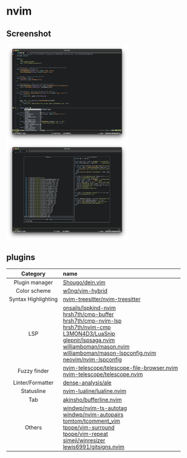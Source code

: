 # nvim

## Screenshot

<img src="../../images/ss/lsp.png" width="320px" /> <img src="../../images/ss/fuzzy.png" width="320px" />

## plugins

|Category|name|
|:-:|:--|
|Plugin manager|[Shougo/dein.vim](https://github.com/Shougo/dein.vim)|
|Color scheme|[w0ng/vim-hybrid](https://github.com/w0ng/vim-hybrid)|
|Syntax Highlighting|[nvim-treesitter/nvim-treesitter](https://github.com/nvim-treesitter/nvim-treesitter)|
|LSP|[onsails/lspkind-nvim](https://github.com/onsails/lspkind-nvim)<br>[hrsh7th/cmp-buffer](https://github.com/hrsh7th/cmp-buffer)<br>[hrsh7th/cmp-nvim-lsp](https://github.com/hrsh7th/cmp-nvim-lsp)<br>[hrsh7th/nvim-cmp](https://github.com/hrsh7th/nvim-cmp)<br>[L3MON4D3/LuaSnip](https://github.com/L3MON4D3/LuaSnip)<br>[glepnir/lspsaga.nvim](https://github.com/glepnir/lspsaga.nvim)<br>[williamboman/mason.nvim](https://github.com/williamboman/mason.nvim)<br>[williamboman/mason-lspconfig.nvim](https://github.com/williamboman/mason-lspconfig.nvim)<br>[neovim/nvim-lspconfig](https://github.com/neovim/nvim-lspconfig)|
|Fuzzy finder|[nvim-telescope/telescope-file-browser.nvim](https://github.com/nvim-telescope/telescope-file-browser.nvim) <br>[nvim-telescope/telescope.nvim](https://github.com/nvim-telescope/telescope.nvim)|
|Linter/Formatter|[dense-analysis/ale](https://github.com/dense-analysis/ale)|
|Statusline|[nvim-lualine/lualine.nvim](https://github.com/nvim-lualine/lualine.nvim)|
|Tab|[akinsho/bufferline.nvim](https://github.com/akinsho/bufferline.nvim)|
|Others|[windwp/nvim-ts-autotag](https://github.com/windwp/nvim-ts-autotag) <br>[windwp/nvim-autopairs](https://github.com/windwp/nvim-autopairs) <br>[tomtom/tcomment_vim](https://github.com/tomtom/tcomment_vim) <br>[tpope/vim-surround](https://github.com/tpope/vim-surround) <br>[tpope/vim-repeat](https://github.com/tpope/vim-repeat) <br>[simeji/winresizer](https://github.com/simeji/winresizer) <br>[lewis6991/gitsigns.nvim](https://github.com/lewis6991/gitsigns.nvim)|
